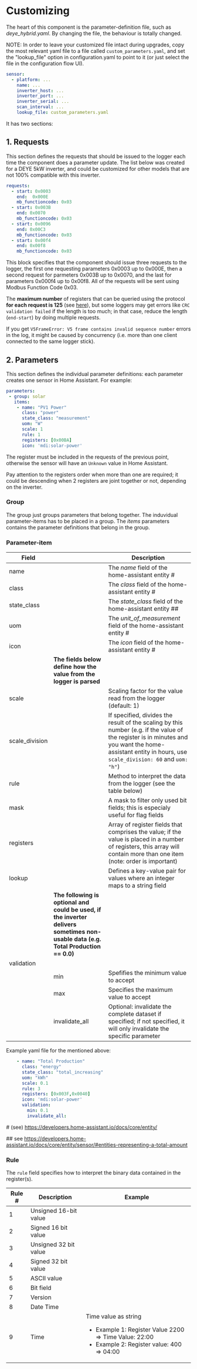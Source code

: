 # Customizing 

The heart of this component is the parameter-definition file, such as *deye_hybrid.yaml*. By changing the file, the behaviour is totally changed.

NOTE:
In order to leave your customized file intact during upgrades, copy the most relevant yaml file to a file called `custom_parameters.yaml`, and set the "lookup_file" option in configuration.yaml to point to it (or just select the file in the configuration flow UI).

~~~ YAML
sensor:
  - platform: ...
    name: ...
    inverter_host: ...
    inverter_port: ...
    inverter_serial: ... 
    scan_interval: ...
    lookup_file: custom_parameters.yaml
~~~

It has two sections:

## 1. Requests
This section defines the requests that should be issued to the logger each time the component does a parameter update. The list below was created for a DEYE 5kW inverter, and could be customized for other models that are not 100% compatible with this inverter.

~~~ YAML
requests:
  - start: 0x0003
    end:  0x000E
    mb_functioncode: 0x03
  - start: 0x003B
    end: 0x0070
    mb_functioncode: 0x03
  - start: 0x0096
    end: 0x00C3
    mb_functioncode: 0x03
  - start: 0x00f4
    end: 0x00f8
    mb_functioncode: 0x03
~~~

This block specifies that the component should issue three requests to the logger, the first one requesting parameters 0x0003 up to 0x000E, then a second request for parmeters 0x003B up to 0x0070, and the last for parameters 0x000f4 up to 0x00f8. All of the requests will be sent using Modbus Function Code 0x03.

The **maximum number** of registers that can be queried using the protocol **for each request is 125** (see [here](https://github.com/jmccrohan/pysolarmanv5/issues/51#issuecomment-1902238661)), but some loggers may get errors like `CRC validation failed` if the length is too much; in that case, reduce the length (`end-start`) by doing multiple requests.

If you get `V5FrameError: V5 frame contains invalid sequence number` errors in the log, it might be caused by concurrency (i.e. more than one client connected to the same logger stick).

## 2. Parameters
This section defines the individual parameter definitions: each parameter creates one sensor in Home Assistant. For example:

~~~ YAML
parameters:
 - group: solar
   items: 
    - name: "PV1 Power"
      class: "power"
      state_class: "measurement"
      uom: "W"
      scale: 1
      rule: 1
      registers: [0x00BA]
      icon: 'mdi:solar-power'
~~~

The register must be included in the requests of the previous point, otherwise the sensor will have an `Unknown` value in Home Assistant.

Pay attention to the registers order when more than one are required; it could be descending when 2 registers are joint together or not, depending on the inverter.

### Group
The group just groups parameters that belong together. The induvidual parameter-items has to be placed in a group. The *items* parameters contains the parameter definitions that belong in the group.

### Parameter-item


|Field||Description|
|-|-|-|
|name||The *name* field of the home-assistant entity #|
|class||The *class* field of the home-assistant entity #|
|state_class||The *state_class* field of the home-assistant entity ##|
|uom||The *unit_of_measurement* field of the home-assistant entity #|
|icon||The *icon* field of the home-assistant entity #|
|| **The fields below define how the value from the logger is parsed** |
|scale||Scaling factor for the value read from the logger (default: 1)|
|scale_division||If specified, divides the result of the scaling by this number (e.g. if the value of the register is in minutes and you want the home-assistant entity in hours, use `scale_division: 60` and `uom: "h"`)
|rule||Method to interpret the data from the logger (see the table below)|
|mask||A mask to filter only used bit fields; this is especialy useful for flag fields|
|registers||Array of register fields that comprises the value; if the value is placed in a number of registers, this array will contain more than one item (note: order is important)|
|lookup||Defines a key-value pair for values where an integer maps to a string field|
||**The following is optional and could be used, if the inverter delivers sometimes non-usable data (e.g. Total Production == 0.0)**|
|validation| ||
||min|Spefifies the minimum value to accept|
||max|Specifies the maximum value to accept|
||invalidate_all| Optional: invalidate the complete dataset if specified; if not specified, it will only invalidate the specific parameter|

Example yaml file for the mentioned above:

~~~ YAML
    - name: "Total Production"
      class: "energy"
      state_class: "total_increasing"
      uom: "kWh"
      scale: 0.1
      rule: 3
      registers: [0x003F,0x0040]
      icon: 'mdi:solar-power'
      validation:
        min: 0.1 
        invalidate_all:
~~~ 

\# (see) https://developers.home-assistant.io/docs/core/entity/

\## see https://developers.home-assistant.io/docs/core/entity/sensor/#entities-representing-a-total-amount

### Rule
The `rule` field specifies how to interpret the binary data contained in the register(s).

| Rule # | Description           | Example                                                                                                                |
|--------|-----------------------|------------------------------------------------------------------------------------------------------------------------|
|    1   | Unsigned 16-bit value |                                                                                                                        |
|    2   | Signed 16 bit value   |                                                                                                                        |
|    3   | Unsigned 32 bit value |                                                                                                                        |
|    4   | Signed 32 bit value   |                                                                                                                        |
|    5   | ASCII value           |                                                                                                                        |
|    6   | Bit field             |                                                                                                                        |
|    7   | Version               |                                                                                                                        |
|    8   | Date Time             |                                                                                                                        |
|    9   | Time                  | Time value as string<ul><li>Example 1: Register Value 2200 => Time Value: 22:00</li><li>Example 2: Register value: 400 => 04:00</li></ul>|

